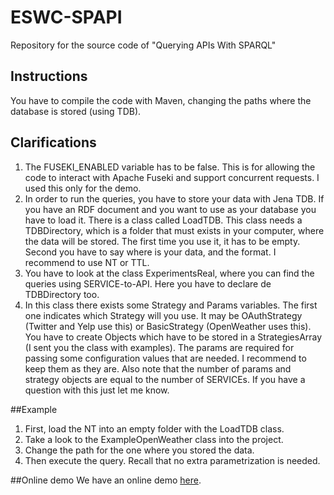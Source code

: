 # ESWC-SPAPI
Repository for the source code of "Querying APIs With SPARQL"

## Instructions
You have to compile the code with Maven, changing the paths where the database is stored (using TDB).

## Clarifications

1. The FUSEKI_ENABLED variable has to be false. This is for allowing the code to interact with Apache Fuseki and support concurrent requests. I used this only for the demo.
2. In order to run the queries, you have to store your data with Jena TDB. If you have an RDF document and you want to use as your database you have to load it. There is a class called LoadTDB. This class needs a TDBDirectory, which is a folder that must exists in your computer, where the data will be stored. The first time you use it, it has to be empty. Second you have to say where is your data, and the format. I recommend to use NT or TTL.
3. You have to look at the class ExperimentsReal, where you can find the queries using SERVICE-to-API. Here you have to declare de TDBDirectory too.
4. In this class there exists some Strategy and Params variables. The first one indicates which Strategy will you use. It may be OAuthStrategy (Twitter and Yelp use this) or BasicStrategy (OpenWeather uses this). You have to create Objects which have to be stored in a StrategiesArray (I sent you the class with examples). The params are required for passing some configuration values that are needed. I recommend to keep them as they are. Also note that the number of params and strategy objects are equal to the number of SERVICEs. If you have a question with this just let me know.

##Example
1) First, load the NT into an empty folder with the LoadTDB class.
2) Take a look to the ExampleOpenWeather class into the project.
3) Change the path for the one where you stored the data.
4) Then execute the query. Recall that no extra parametrization is needed.

##Online demo
We have an online demo [here](http://198.199.82.9/query/#/).
